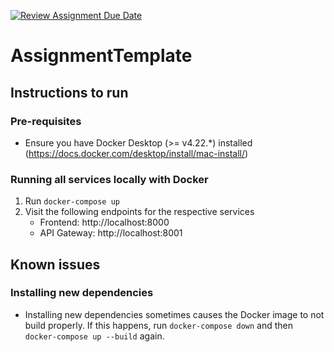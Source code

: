 [![Review Assignment Due Date](https://classroom.github.com/assets/deadline-readme-button-24ddc0f5d75046c5622901739e7c5dd533143b0c8e959d652212380cedb1ea36.svg)](https://classroom.github.com/a/6BOvYMwN)

# AssignmentTemplate

## Instructions to run

### Pre-requisites

- Ensure you have Docker Desktop (>= v4.22.\*) installed (https://docs.docker.com/desktop/install/mac-install/)

### Running all services locally with Docker

1. Run `docker-compose up`
2. Visit the following endpoints for the respective services
   - Frontend: http://localhost:8000
   - API Gateway: http://localhost:8001

## Known issues

### Installing new dependencies

- Installing new dependencies sometimes causes the Docker image to not build properly. If this happens, run `docker-compose down` and then `docker-compose up --build` again.
